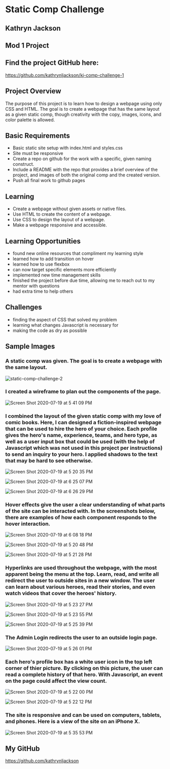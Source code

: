 # Static Comp Challenge

## Kathryn Jackson

## Mod 1 Project

## Find the project GitHub here:

https://github.com/kathrynljackson/kj-comp-challenge-1


## Project Overview

The purpose of this project is to learn how to design a webpage using only CSS and HTML. The goal is to create a webpage that has the same layout as a given static comp, though creativity with the copy, images, icons, and color palette is allowed.


## Basic Requirements
- Basic static site setup with index.html and styles.css
- Site must be responsive
- Create a repo on github for the work with a specific, given naming construct.
- Include a README with the repo that provides a brief overview of the project, and images of both the original comp and the created version.
- Push all final work to github pages


## Learning

- Create a webpage without given assets or native files.
- Use HTML to create the content of a webpage.
- Use CSS to design the layout of a webpage.
- Make a webpage responsive and accessible.

## Learning Opportunities

- found new online resources that compliment my learning style
- learned how to add transition on hover
- learned how to use flexbox
- can now target specific elements more efficiently
- implemented new time management skills
- finished the project before due time, allowing me to reach out to my mentor with questions
- had extra time to help others

## Challenges

- finding the aspect of CSS that solved my problem
- learning what changes Javascript is necessary for
- making the code as dry as possible


## Sample Images

### A static comp was given. The goal is to create a webpage with the same layout.

![static-comp-challenge-2](https://user-images.githubusercontent.com/65988644/87888411-ff89b800-c9e9-11ea-8ecc-20f458d49fc4.jpg)


### I created a wireframe to plan out the components of the page.

![Screen Shot 2020-07-19 at 5 41 09 PM](https://user-images.githubusercontent.com/65988644/87888328-9609a980-c9e9-11ea-9618-065a16604427.png)


### I combined the layout of the given static comp with my love of comic books. Here, I can designed a fiction-inspired webpage that can be used to hire the hero of your choice. Each profile gives the hero's name, experience, teams, and hero type, as well as a user input box that could be used (with the help of Javascript which was not used in this project per instructions) to send an inquiry to your hero. I applied shadows to the text that may be hard to see otherwise.

![Screen Shot 2020-07-19 at 5 20 35 PM](https://user-images.githubusercontent.com/65988644/87888818-2ba63880-c9ec-11ea-8df6-7f8e11e5721e.png)

![Screen Shot 2020-07-19 at 6 25 07 PM](https://user-images.githubusercontent.com/65988644/87889173-7d02f780-c9ed-11ea-9dda-b8aff8361ba0.png)

![Screen Shot 2020-07-19 at 6 26 29 PM](https://user-images.githubusercontent.com/65988644/87889191-9b68f300-c9ed-11ea-91b1-f9da20f5e1ef.png)


### Hover effects give the user a clear understanding of what parts of the site can be interacted with. In the screenshots below, there are examples of how each component responds to the hover interaction.

![Screen Shot 2020-07-19 at 6 08 18 PM](https://user-images.githubusercontent.com/65988644/87888706-9c992080-c9eb-11ea-9674-908265cd474d.png)

![Screen Shot 2020-07-19 at 5 20 48 PM](https://user-images.githubusercontent.com/65988644/87888677-74a9bd00-c9eb-11ea-830a-ba1e353fc7a0.png)

![Screen Shot 2020-07-19 at 5 21 28 PM](https://user-images.githubusercontent.com/65988644/87889289-1cc08580-c9ee-11ea-98a7-ce6d5af3fb71.png)



### Hyperlinks are used throughout the webpage, with the most apparent being the menu at the top. Learn, read, and write all redirect the user to outside sites in a new window. The user can learn about various heroes, read their stories, and even watch videos that cover the heroes' history.

![Screen Shot 2020-07-19 at 5 23 27 PM](https://user-images.githubusercontent.com/65988644/87888861-5db79a80-c9ec-11ea-8857-2d3b267d313c.png)

![Screen Shot 2020-07-19 at 5 23 55 PM](https://user-images.githubusercontent.com/65988644/87889367-79bc3b80-c9ee-11ea-8367-8bb44d908cb1.png)

![Screen Shot 2020-07-19 at 5 25 39 PM](https://user-images.githubusercontent.com/65988644/87889375-80e34980-c9ee-11ea-86ba-c1307ed4d65f.png)


### The Admin Login redirects the user to an outside login page.

![Screen Shot 2020-07-19 at 5 26 01 PM](https://user-images.githubusercontent.com/65988644/87888893-850e6780-c9ec-11ea-8a29-a859f7f4c44a.png)

### Each hero's profile box has a white user icon in the top left corner of thier picture. By clicking on this picture, the user can read a complete history of that hero. With Javascript, an event on the page could affect the view count. 

![Screen Shot 2020-07-19 at 5 22 00 PM](https://user-images.githubusercontent.com/65988644/87888944-9e171880-c9ec-11ea-98af-32b2693bf44e.png)


![Screen Shot 2020-07-19 at 5 22 12 PM](https://user-images.githubusercontent.com/65988644/87888949-a40cf980-c9ec-11ea-91b7-38e51500c9a1.png)

### The site is responsive and can be used on computers, tablets, and phones. Here is a view of the site on an iPhone X.

![Screen Shot 2020-07-19 at 5 35 53 PM](https://user-images.githubusercontent.com/65988644/87889028-e9312b80-c9ec-11ea-8089-218bc19484fd.png)

## My GitHub

https://github.com/kathrynljackson


